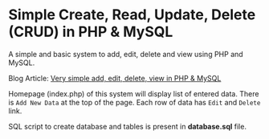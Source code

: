 Simple Create, Read, Update, Delete (CRUD) in PHP & MySQL
========

A simple and basic system to add, edit, delete and view using PHP and MySQL. 

Blog Article: [Very simple add, edit, delete, view in PHP & MySQL](http://blog.chapagain.com.np/very-simple-add-edit-delete-view-in-php-mysql/)

Homepage (index.php) of this system will display list of entered data. There is `Add New Data` at the top of the page. Each row of data has `Edit` and `Delete` link.

SQL script to create database and tables is present in **database.sql** file.

